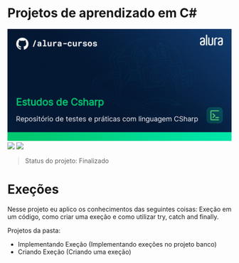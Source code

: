 # Projetos de aprendizado em C#
<img src="/Imagens/thumbnail-Estudos-de-Csharp.png" alt="CSharp"/>
<img src="https://img.shields.io/badge/dotnet_version-7.0.305-green">
<img src="https://img.shields.io/badge/Project_section-Exeções-blue">

> Status do projeto: Finalizado

<h1>Exeções</h1>
Nesse projeto eu aplico os conhecimentos das seguintes coisas: Exeção em um código, como criar uma exeção e como utilizar try, catch and finally.

Projetos da pasta:
- Implementando Exeção (Implementando exeções no projeto banco)
- Criando Exeção (Criando uma exeção)